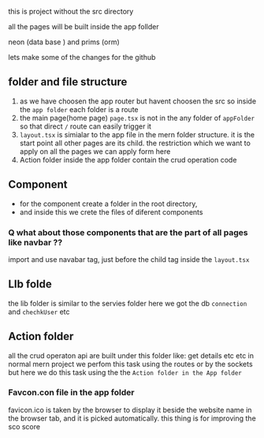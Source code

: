 this is project without the src directory 

all the pages will be built inside the app follder 

neon (data base ) and prims (orm)


lets make some of the changes for the github

## folder and file structure 

1. as we have choosen the app router but havent choosen the src so inside the `app folder`  each folder is a route 
2. the main page(home page) `page.tsx` is not in the any folder of  `appFolder` so that direct `/` route can easily trigger it 
3. `layout.tsx` is simialar to the app file in the mern folder structure. it is the start point all other pages are its child. the restriction which we want to apply on all the pages we can apply form here
4. Action folder inside the app folder contain the crud operation code 


## Component 
- for the component create a folder in the root directory, 
- and inside this we crete the files of diferent components

### Q what about those components that are the part of all pages like navbar ??
import and use navabar tag, just before the child tag inside the `layout.tsx`

## LIb folde 

the lib folder is similar to the servies folder here we got the db `connection` and `chechkUser` etc 

## Action folder 
all the crud operaton api are built under this folder like: get details etc etc in normal mern project we perfom this task using the routes or by the sockets but here we do this task using the the `Action folder in the App folder`

### Favcon.con file in the app folder
favicon.ico is taken by the browser to display it beside the website name in the browser tab, and it is picked automatically. this thing is for improving the sco score 
